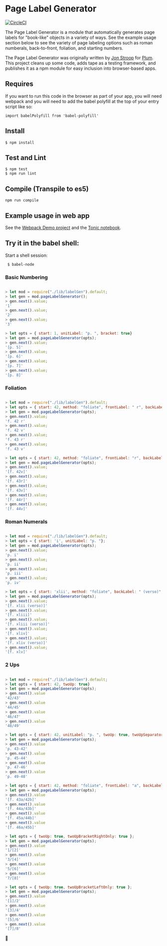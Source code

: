 # Page Label Generator

[![CircleCI](https://circleci.com/gh/pulibrary/page_label_generator.svg?style=svg)](https://circleci.com/gh/pulibrary/page_label_generator)

The Page Label Generator is a module that automatically generates page labels
for "book-like" objects in a variety of ways. See the example usage section below
to see the variety of page labeling options such as roman numberals, back-to-front,
foliation, and starting numbers.

The Page Label Generator was originally written by [Jon Stroop](https://github.com/jpstroop/page_label_generator)
for [Plum](https://github.com/pulibrary/plum). This project cleans up some code, adds tape as a testing framework, and publishes it
as a npm module for easy inclusion into browser-based apps.

## Requires

If you want to run this code in the browser as part of your app, you will need webpack
and you will need to add the babel polyfill at the top of your entry script like so:
```
import babelPolyfill from 'babel-polyfill'
```

## Install

```
$ npm install
```

## Test and Lint

```
$ npm test
$ npm run lint
```

## Compile (Transpile to es5)

```
npm run compile
```

## Example usage in web app

See the [Webpack Demo project](https://github.com/sdellis/page_label_generator_webpack_demo) and the [Tonic notebook](https://tonicdev.com/sdellis/page-label-generator).

## Try it in the babel shell:

Start a shell session:

```bash
 $ babel-node
```

### Basic Numbering

```javascript

> let mod = require("./lib/labelGen").default;
> let gen = mod.pageLabelGenerator();
> gen.next().value;
'1'
> gen.next().value;
'2'
> gen.next().value;
'3'

> let opts = { start: 1, unitLabel: "p. ", bracket: true}
> let gen = mod.pageLabelGenerator(opts);
> gen.next().value;
'[p. 5]'
> gen.next().value;
'[p. 6]'
> gen.next().value;
'[p. 7]'
> gen.next().value;
'[p. 8]'
```

### Foliation

```javascript

> let mod = require("./lib/labelGen").default;
> let opts = { start: 42, method: "foliate", frontLabel: " r", backLabel: " v", unitLabel: "f. "};
> let gen = mod.pageLabelGenerator(opts);
> gen.next().value;
'f. 42 r'
> gen.next().value;
'f. 42 v'
> gen.next().value;
'f. 43 r'
> gen.next().value;
'f. 43 v'

> let opts = { start: 42, method: "foliate", frontLabel: "r", backLabel: "v", startWith: "back", unitLabel: "f. ", bracket: true};
> let gen = mod.pageLabelGenerator(opts);
> gen.next().value;
'[f. 42v]'
> gen.next().value;
'[f. 43r]'
> gen.next().value;
'[f. 43v]'
> gen.next().value;
'[f. 44r]'
> gen.next().value;
'[f. 44v]'
```

### Roman Numerals

```javascript

> let mod = require("./lib/labelGen").default;
> let opts = { start: 'i', unitLabel: "p. "};
> let gen = mod.pageLabelGenerator(opts);
> gen.next().value;
'p. i'
> gen.next().value;
'p. ii'
> gen.next().value;
'p. iii'
> gen.next().value;
'p. iv'

> let opts = { start: 'xlii', method: "foliate", backLabel: " (verso)", startWith: "back", unitLabel: "f. ", bracket: true};
> let gen = mod.pageLabelGenerator(opts);
> gen.next().value;
'[f. xlii (verso)]'
> gen.next().value;
'[f. xliii]'
> gen.next().value;
'[f. xliii (verso)]'
> gen.next().value;
'[f. xliv]'
> gen.next().value;
'[f. xliv (verso)]'
> gen.next().value;
'[f. xlv]'
```

### 2 Ups

```javascript

> let mod = require("./lib/labelGen").default;
> let opts = { start: 42, twoUp: true}
> let gen = mod.pageLabelGenerator(opts);
> gen.next().value
'42/43'
> gen.next().value
'44/45'
> gen.next().value
'46/47'
> gen.next().value
'48/49'

> let opts = { start: 42, unitLabel: "p. ", twoUp: true, twoUpSeparator: "-"}
> let gen = mod.pageLabelGenerator(opts);
> gen.next().value
'p. 43-42'
> gen.next().value
'p. 45-44'
> gen.next().value
'p. 47-46'
> gen.next().value
'p. 49-48'

> let opts = { start: 42, method: "foliate", frontLabel: "a", backLabel: "b", startWith: "back", unitLabel: "f. ", bracket: true, twoUp: true, twoUpDir: "rtl"}
> let gen = mod.pageLabelGenerator(opts);
> gen.next().value
'[f. 43a/42b]'
> gen.next().value
'[f. 44a/43b]'
> gen.next().value
'[f. 45a/44b]'
> gen.next().value
'[f. 46a/45b]'

> let opts = { twoUp: true, twoUpBracketRightOnly: true };
> let gen = mod.pageLabelGenerator(opts);
> gen.next().value
'1/[2]'
> gen.next().value
'3/[4]'
> gen.next().value
'5/[6]'
> gen.next().value
'7/[8]'

> let opts = { twoUp: true, twoUpBracketLeftOnly: true };
> let gen = mod.pageLabelGenerator(opts);
> gen.next().value
'[1]/2'
> gen.next().value
'[3]/4'
> gen.next().value
'[5]/6'
> gen.next().value
'[7]/8'

```

🤯
